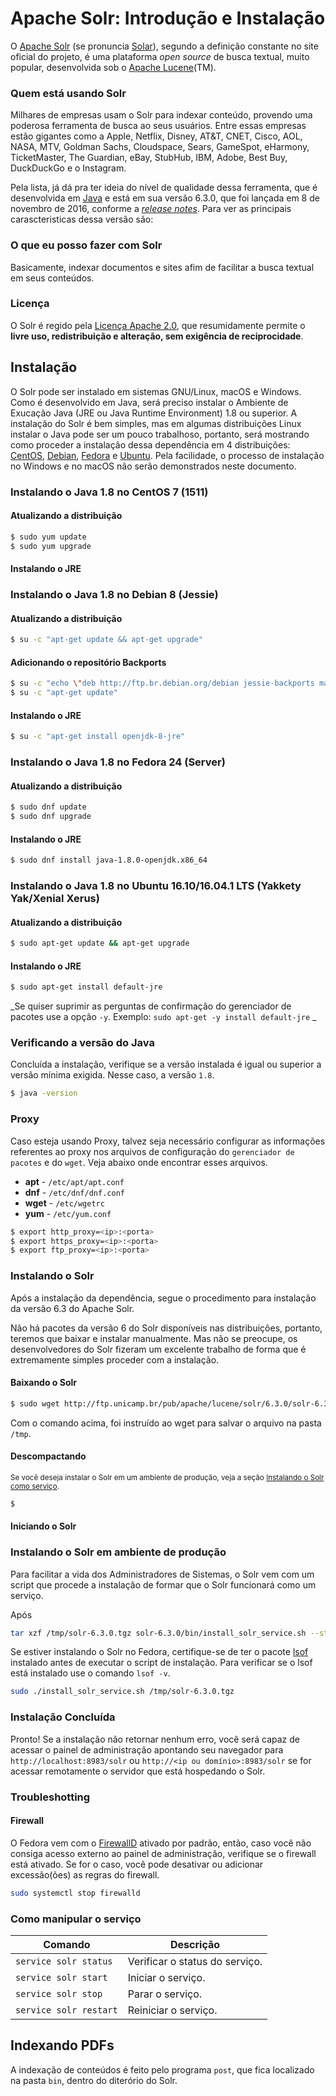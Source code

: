 # Apache Solr: Introdução e Instalação

O [Apache Solr](http://lucene.apache.org/solr/) (se pronuncia [Solar](http://www.thefreedictionary.com/solar)), segundo a definição constante no site oficial do projeto, é uma plataforma _open source_ de busca textual, muito popular, desenvolvida sob o [Apache Lucene](http://lucene.apache.org/)(TM).

### Quem está usando Solr

Milhares de empresas usam o Solr para indexar conteúdo, provendo uma poderosa ferramenta de busca ao seus usuários. Entre essas empresas estão gigantes como a Apple, Netflix, Disney, AT&T, CNET, Cisco, AOL, NASA, MTV, Goldman Sachs, Cloudspace, Sears, GameSpot, eHarmony, TicketMaster, The Guardian, eBay, StubHub, IBM, Adobe, Best Buy, DuckDuckGo e o Instagram.

Pela lista, já dá pra ter ideia do nível de qualidade dessa ferramenta, que é desenvolvida em [Java](https://www.oracle.com/java/index.html) e está em sua versão 6.3.0, que foi lançada em 8 de novembro de 2016, conforme a _[release notes](http://lucene.apache.org/solr/news.html)_. Para ver as principais carascteristicas dessa versão são:

### O que eu posso fazer com Solr

Basicamente, indexar documentos e sites afim de facilitar a busca textual em seus conteúdos.

### Licença

O Solr é regido pela [Licença Apache 2.0](https://www.apache.org/licenses/LICENSE-2.0), que resumidamente permite o __livre uso, redistribuição e alteração, sem exigência de reciprocidade__.

## Instalação

O Solr pode ser instalado em sistemas GNU/Linux, macOS e Windows. Como é desenvolvido em Java, será preciso instalar o Ambiente de Exucação Java (JRE ou Java Runtime Environment) 1.8 ou superior. A instalação do Solr é bem simples, mas em algumas distribuições Linux instalar o Java pode ser um pouco trabalhoso, portanto, será mostrando como proceder a instalação dessa dependência em 4 distribuições: [CentOS](https://www.centos.org/), [Debian](http://www.debian.org), [Fedora](https://getfedora.org/) e [Ubuntu](http://www.ubuntu.com). Pela facilidade, o processo de instalação no Windows e no macOS não serão demonstrados neste documento.

### Instalando o Java 1.8 no CentOS 7 (1511)

#### Atualizando a distribuição

```bash
$ sudo yum update
$ sudo yum upgrade
```

#### Instalando o JRE

### Instalando o Java 1.8 no Debian 8 (Jessie)

#### Atualizando a distribuição

```bash
$ su -c "apt-get update && apt-get upgrade"
```

#### Adicionando o repositório Backports

```bash
$ su -c "echo \"deb http://ftp.br.debian.org/debian jessie-backports main\" >> /etc/apt/sources.list"
$ su -c "apt-get update"
```

#### Instalando o JRE

```bash
$ su -c "apt-get install openjdk-8-jre"
```

### Instalando o Java 1.8 no Fedora 24 (Server)

#### Atualizando a distribuição

```bash
$ sudo dnf update
$ sudo dnf upgrade
```

#### Instalando o JRE

```bash
$ sudo dnf install java-1.8.0-openjdk.x86_64
```

### Instalando o Java 1.8 no Ubuntu 16.10/16.04.1 LTS (Yakkety Yak/Xenial Xerus)

#### Atualizando a distribuição

```bash
$ sudo apt-get update && apt-get upgrade
```

#### Instalando o JRE

```bash
$ sudo apt-get install default-jre
```

_Se quiser suprimir as perguntas de confirmação do gerenciador de pacotes use a opção ```-y```. Exemplo: ```sudo apt-get -y install default-jre``` _

### Verificando a versão do Java

Concluída a instalação, verifique se a versão instalada é igual ou superior a versão mínima exigida. Nesse caso, a versão ```1.8```.

```bash
$ java -version
```

### Proxy

Caso esteja usando Proxy, talvez seja necessário configurar as informações referentes ao proxy nos arquivos de configuração do ```gerenciador de pacotes``` e do ```wget```. Veja abaixo onde encontrar esses arquivos.

- __apt__  - ```/etc/apt/apt.conf```
- __dnf__  - ```/etc/dnf/dnf.conf```
- __wget__ - ```/etc/wgetrc```
- __yum__  - ```/etc/yum.conf```

```bash
$ export http_proxy=<ip>:<porta>
$ export https_proxy=<ip>:<porta>
$ export ftp_proxy=<ip>:<porta>
```

### Instalando o Solr

Após a instalação da dependência, segue o procedimento para instalação da versão 6.3 do Apache Solr.

Não há pacotes da versão 6 do Solr disponíveis nas distribuições, portanto, teremos que baixar e instalar manualmente. Mas não se preocupe, os desenvolvedores do Solr fizeram um excelente trabalho de forma que é extremamente simples proceder com a instalação.

#### Baixando o Solr

```bash
$ sudo wget http://ftp.unicamp.br/pub/apache/lucene/solr/6.3.0/solr-6.3.0.tgz -O /tmp/solr-6.3.0.tgz
```

Com o comando acima, foi instruído ao wget para salvar o arquivo na pasta ```/tmp```.

#### Descompactando

<small>Se você deseja instalar o Solr em um ambiente de produção, veja a seção [Instalando o Solr como serviço](#instalando-o-solr-como-serviço).</small>

```bash
$
```

#### Iniciando o Solr


### Instalando o Solr em ambiente de produção

Para facilitar a vida dos Administradores de Sistemas, o Solr vem com um script que procede a instalação de formar que o Solr funcionará como um serviço.

Após

```bash
tar xzf /tmp/solr-6.3.0.tgz solr-6.3.0/bin/install_solr_service.sh --strip-components=2
```

Se estiver instalando o Solr no Fedora, certifique-se de ter o pacote [lsof](https://admin.fedoraproject.org/pkgdb/package/rpms/lsof/) instalado antes de executar o script de instalação. Para verificar se o lsof está instalado use o comando ```lsof -v```.

```bash
sudo ./install_solr_service.sh /tmp/solr-6.3.0.tgz
```

### Instalação Concluída

Pronto! Se a instalação não retornar nenhum erro, você será capaz de acessar o painel de administração apontando seu navegador para ```http://localhost:8983/solr``` ou ```http://<ip ou domínio>:8983/solr``` se for acessar remotamente o servidor que está hospedando o Solr.

### Troubleshotting

#### Firewall

O Fedora vem com o [FirewallD](https://fedoraproject.org/wiki/FirewallD) ativado por padrão, então, caso você não consiga acesso externo ao painel de administração, verifique se o firewall está ativado. Se for o caso, você pode desativar ou adicionar excessão(ões) as regras do firewall.

```bash
sudo systemctl stop firewalld
```



### Como manipular o serviço

| Comando | Descrição |
| ------- | --------- |
| ```service solr status``` | Verificar o status do serviço. |
| ```service solr start``` | Iniciar o serviço. |
| ```service solr stop``` | Parar o serviço. |
| ```service solr restart``` | Reiniciar o serviço. |

## Indexando PDFs

A indexação de conteúdos é feito pelo programa ```post```, que fica localizado na pasta ```bin```, dentro do diterório do Solr.


